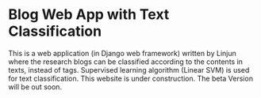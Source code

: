 # Blog Web App with Text Classification
This is a web application (in Django web framework) written by Linjun where the research blogs can be classified according to the contents in texts, instead of tags. Supervised learning algorithm (Linear SVM) is used for text classification.
This website is under construction. The beta Version will be out soon.
